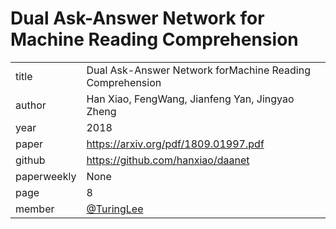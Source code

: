 # Dual Ask-Answer Network for Machine Reading Comprehension

|  |  |
| :--- | :--- |
| title | Dual Ask-Answer Network forMachine Reading Comprehension |
| author | Han Xiao, FengWang, Jianfeng Yan, Jingyao Zheng |
| year | 2018 |
| paper | https://arxiv.org/pdf/1809.01997.pdf |
| github | https://github.com/hanxiao/daanet |
| paperweekly | None |
| page | 8 |
| member | [@TuringLee](https://github.com/TuringLee) |